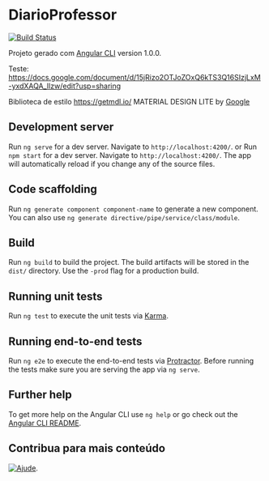 # DiarioProfessor

[![Build Status](https://semaphoreci.com/api/v1/jalescardoso/diarioprofessor/branches/master/badge.svg)](https://semaphoreci.com/jalescardoso/diarioprofessor)

Projeto gerado com [Angular CLI](https://github.com/angular/angular-cli) version 1.0.0.

Teste: https://docs.google.com/document/d/15jRizo2OTJoZOxQ6kTS3Q16SIzjLxM-yxdXAQA_lIzw/edit?usp=sharing

Biblioteca de estilo https://getmdl.io/ MATERIAL DESIGN LITE by [Google](https://developers.google.com/)

## Development server

Run `ng serve` for a dev server. Navigate to `http://localhost:4200/`. or
Run `npm start` for a dev server. Navigate to `http://localhost:4200/`. The app will automatically reload if you change any of the source files.

## Code scaffolding

Run `ng generate component component-name` to generate a new component. You can also use `ng generate directive/pipe/service/class/module`.

## Build

Run `ng build` to build the project. The build artifacts will be stored in the `dist/` directory. Use the `-prod` flag for a production build.

## Running unit tests

Run `ng test` to execute the unit tests via [Karma](https://karma-runner.github.io).

## Running end-to-end tests

Run `ng e2e` to execute the end-to-end tests via [Protractor](http://www.protractortest.org/).
Before running the tests make sure you are serving the app via `ng serve`.

## Further help

To get more help on the Angular CLI use `ng help` or go check out the [Angular CLI README](https://github.com/angular/angular-cli/blob/master/README.md).

## Contribua para mais conteúdo

[![Ajude](https://stc.pagseguro.uol.com.br/public/img/botoes/doacoes/120x53-doar.gif)](https://pag.ae/bbkGLHL).
